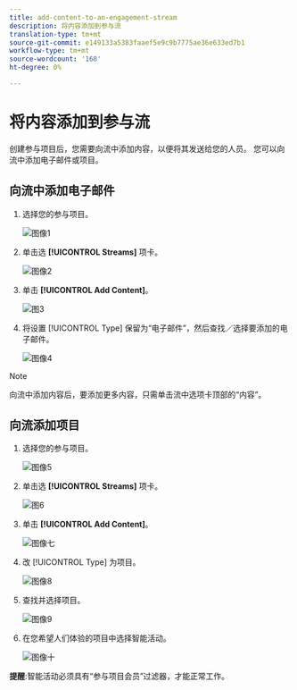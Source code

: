 ```yaml
---
title: add-content-to-an-engagement-stream
description: 将内容添加到参与流
translation-type: tm+mt
source-git-commit: e149133a5383faaef5e9c9b7775ae36e633ed7b1
workflow-type: tm+mt
source-wordcount: '168'
ht-degree: 0%

---
```



# 将内容添加到参与流

创建参与项目后，您需要向流中添加内容，以便将其发送给您的人员。 您可以向流中添加电子邮件或项目。

## 向流中添加电子邮件

1. 选择您的参与项目。

   ![图像1](/help/sky/assets/engagement-programs/add-content-to-an-engagement-stream/add-content-to-an-engagement-stream-1.png)

1. 单击选 **[!UICONTROL Streams]** 项卡。

   ![图像2](/help/sky/assets/engagement-programs/add-content-to-an-engagement-stream/add-content-to-an-engagement-stream-2.png)

1. 单击 **[!UICONTROL Add Content]**。

   ![图3](/help/sky/assets/engagement-programs/add-content-to-an-engagement-stream/add-content-to-an-engagement-stream-3.png)

1. 将设置 [!UICONTROL Type] 保留为“电子邮件”，然后查找／选择要添加的电子邮件。

   ![图像4](/help/sky/assets/engagement-programs/add-content-to-an-engagement-stream/add-content-to-an-engagement-stream-4.png)

>[!NOTE]
>
>向流中添加内容后，要添加更多内容，只需单击流中选项卡顶部的“内容”。

## 向流添加项目

1. 选择您的参与项目。

   ![图像5](/help/sky/assets/engagement-programs/add-content-to-an-engagement-stream/add-content-to-an-engagement-stream-5.png)

1. 单击选 **[!UICONTROL Streams]** 项卡。

   ![图6](/help/sky/assets/engagement-programs/add-content-to-an-engagement-stream/add-content-to-an-engagement-stream-6.png)

1. 单击 **[!UICONTROL Add Content]**。

   ![图像七](/help/sky/assets/engagement-programs/add-content-to-an-engagement-stream/add-content-to-an-engagement-stream-7.png)

1. 改 [!UICONTROL Type] 为项目。

   ![图像8](/help/sky/assets/engagement-programs/add-content-to-an-engagement-stream/add-content-to-an-engagement-stream-8.png)

1. 查找并选择项目。

   ![图像9](/help/sky/assets/engagement-programs/add-content-to-an-engagement-stream/add-content-to-an-engagement-stream-9.png)

1. 在您希望人们体验的项目中选择智能活动。

   ![图像十](/help/sky/assets/engagement-programs/add-content-to-an-engagement-stream/add-content-to-an-engagement-stream-10.png)

**提醒**:智能活动必须具有“参与项目会员”过滤器，才能正常工作。
